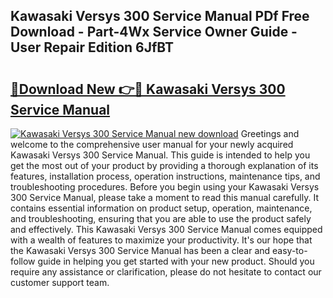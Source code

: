 ## Kawasaki Versys 300 Service Manual PDf Free Download - Part-4Wx Service Owner Guide - User Repair Edition 6JfBT

# <h2><a href="http://bc40569.oget.top/?id=Kawasaki+Versys+300+Service+Manual">🔗Download New 👉🔴 Kawasaki Versys 300 Service Manual</a></h2>

[![Kawasaki Versys 300 Service Manual new download](https://i.imgur.com/5g1atiW.png)](http://bc40569.oget.top/?id=Kawasaki+Versys+300+Service+Manual)
Greetings and welcome to the comprehensive user manual for your newly acquired Kawasaki Versys 300 Service Manual. This guide is intended to help you get the most out of your product by providing a thorough explanation of its features, installation process, operation instructions, maintenance tips, and troubleshooting procedures. Before you begin using your Kawasaki Versys 300 Service Manual, please take a moment to read this manual carefully. It contains essential information on product setup, operation, maintenance, and troubleshooting, ensuring that you are able to use the product safely and effectively. This Kawasaki Versys 300 Service Manual comes equipped with a wealth of features to maximize your productivity. It's our hope that the Kawasaki Versys 300 Service Manual has been a clear and easy-to-follow guide in helping you get started with your new product. Should you require any assistance or clarification, please do not hesitate to contact our customer support team.
